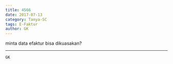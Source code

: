```yaml
---
title: 4566
date: 2017-07-13
category: Tanya-SC
tags: E-Faktur
author: GK
---
```


minta data efaktur bisa dikuasakan?

---



`GK`
